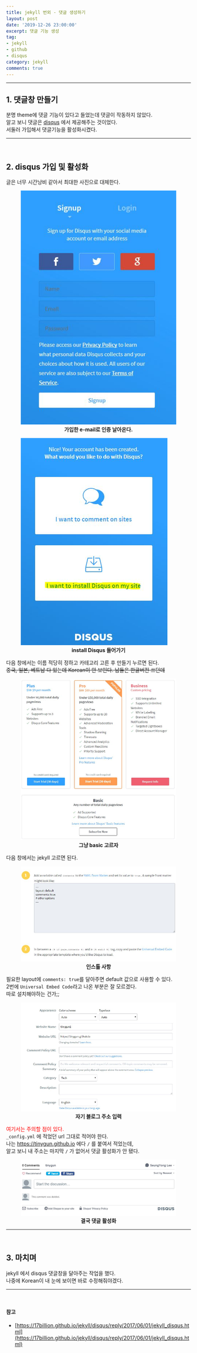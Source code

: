 ```yaml
---
title: jekyll 번외 - 댓글 생성하기
layout: post
date: '2019-12-26 23:00:00'
excerpt: 댓글 기능 생성
tag:
- jekyll
- github
- disqus
category: jekyll
comments: true
---
```


---

## **1. 댓글창 만들기**

분명 theme에 댓글 기능이 있다고 들었는데 댓글이 작동하지 않았다.<br>알고 보니 댓글은 [disqus](https://disqus.com/) 에서 제공해주는 것이었다.<br>서둘러 가입해서 댓글기능을 활성화시켰다.

---

<br>

## 2. disqus 가입 및 활성화

글은 너무 시간낭비 같아서 최대한 사진으로 대체한다.

<figure>
    <a href="\posts_image\jekyll_guide\disqus_sign.JPG"><img src="\posts_image\jekyll_guide\disqus_sign.JPG"></a>
    <figcaption><center><b>가입한 e-mail로 인증 날아온다.</b></center></figcaption>
</figure>

<figure>
    <a href="\posts_image\jekyll_guide\disqus_start.JPG"><img src="\posts_image\jekyll_guide\disqus_start.JPG"></a>
    <figcaption><center><b>install Disqus 들어가기</b></center></figcaption>
</figure>

다음 창에서는 이름 적당히 정하고 카테고리 고른 후 만들기 누르면 된다.<br>~~중국, 일본, 베트남 다 있는데 Korean이 안 보인다. 남들은 한글버전 쓰던데~~

<figure>
    <a href="\posts_image\jekyll_guide\disqus_price.JPG"><img src="\posts_image\jekyll_guide\disqus_price.JPG"></a>
    <figcaption><center><b>그냥 basic 고르자</b></center></figcaption>
</figure>

다음 창에서는 jekyll 고르면 된다.<br>

<figure>
    <a href="\posts_image\jekyll_guide\disqus_install.JPG"><img src="\posts_image\jekyll_guide\disqus_install.JPG"></a>
    <figcaption><center><b>인스톨 사항</b></center></figcaption>
</figure>

필요한 layout에 `comments: true`를 달아주면 default 값으로 사용할 수 있다.<br>2번에 `Universal Embed Code`라고 나온 부분은 잘 모르겠다.<br>따로 설치해야하는 건가;;

<figure> 
    <a href="\posts_image\jekyll_guide\disqus_set.JPG"><img src="\posts_image\jekyll_guide\disqus_set.JPG"></a>
    <figcaption><center><b>자기 블로그 주소 입력</b></center></figcaption>
</figure>

<span style="color:#ff0000">여기서는 주의할 점이 있다.</span><br>`_config.yml` 에 적었던 url 그대로 적어야 한다.<br>나는 https://tinygun.github.io 에다 `/` 를 붙여서 적었는데, <br>알고 보니 내 주소는 마지막 `/` 가 없어서 댓글 활성화가 안 됐다.

<figure> 
    <a href="\posts_image\jekyll_guide\disqus_act.JPG"><img src="\posts_image\jekyll_guide\disqus_act.JPG"></a>
    <figcaption><center><b>결국 댓글 활성화</b></center></figcaption>
</figure>

---

<br>

## 3. 마치며

jekyll 에서 disqus 댓글창을 달아주는 작업을 했다.<br>나중에 Korean이 내 눈에 보이면 바로 수정해줘야겠다.



---

<br>

#### 참고

- [https://17billion.github.io/jekyll/disqus/reply/2017/06/01/jekyll_disqus.html](https://17billion.github.io/jekyll/disqus/reply/2017/06/01/jekyll_disqus.html)



